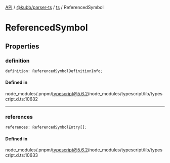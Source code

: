 [API](../../../../../packages.md) / [@kubb/parser-ts](../../../index.md) / [ts](../index.md) / ReferencedSymbol

# ReferencedSymbol

## Properties

### definition

```ts
definition: ReferencedSymbolDefinitionInfo;
```

#### Defined in

node\_modules/.pnpm/typescript@5.6.2/node\_modules/typescript/lib/typescript.d.ts:10632

***

### references

```ts
references: ReferencedSymbolEntry[];
```

#### Defined in

node\_modules/.pnpm/typescript@5.6.2/node\_modules/typescript/lib/typescript.d.ts:10633
